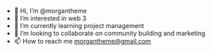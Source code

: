 - 👋 Hi, I’m @morgantheme
- 👀 I’m interested in web 3
- 🌱 I’m currently learning project management
- 💞️ I’m looking to collaborate on community building and marketing
- 📫 How to reach me morgantheme@gmail.com

<!---
morgantheme/morgantheme is a ✨ special ✨ repository because its `README.md` (this file) appears on your GitHub profile.
You can click the Preview link to take a look at your changes.
--->
